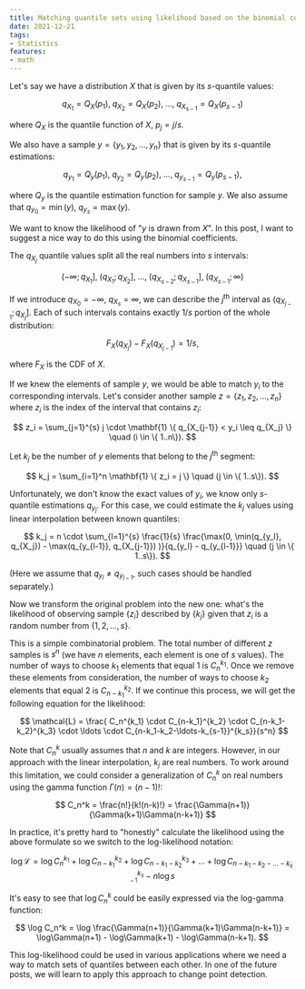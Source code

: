 ```yaml
---
title: Matching quantile sets using likelihood based on the binomial coefficients
date: 2021-12-21
tags:
- Statistics
features:
- math
---
```


Let's say we have a distribution $X$ that is given by its $s$-quantile values:

$$
q_{X_1} = Q_X(p_1),\; q_{X_2} = Q_X(p_2),\; \ldots,\; q_{X_{s-1}} = Q_X(p_{s-1})
$$

where $Q_X$ is the quantile function of $X$, $p_j = j / s$.

We also have a sample $y = \{y_1, y_2, \ldots, y_n \}$ that is given by its $s$-quantile estimations:

$$
q_{y_1} = Q_y(p_1),\; q_{y_2} = Q_y(p_2),\; \ldots,\; q_{y_{s-1}} = Q_y(p_{s-1}),
$$

where $Q_y$ is the quantile estimation function for sample $y$.
We also assume that $q_{y_0} = \min(y)$, $q_{y_s} = \max(y)$.

We want to know the likelihood of "$y$ is drawn from $X$".
In this post, I want to suggest a nice way to do this using the binomial coefficients.

<!--more-->

The $q_{X_j}$ quantile values split all the real numbers into $s$ intervals:

$$
(-\infty; q_{X_1}],\; (q_{X_1}; q_{X_2}],\; \ldots,\; (q_{X_{s-2}}; q_{X_{s-1}}],\; (q_{X_{s-1}}; \infty)
$$

If we introduce $q_{X_0} = -\infty$, $q_{X_s}=\infty$,
  we can describe the $j^\textrm{th}$ interval as $(q_{X_{j-1}}; q_{X_{j}}]$.
Each of such intervals contains exactly $1/s$ portion of the whole distribution:

$$
F_X(q_{X_j}) - F_X(q_{X_{j-1}}) = 1/s,
$$

where $F_X$ is the CDF of $X$.

If we knew the elements of sample $y$, we would be able to match $y_i$ to the corresponding intervals.
Let's consider another sample $z = \{ z_1, z_2, \ldots, z_n \}$ where $z_i$ is the index of the interval
  that contains $z_i$:

$$
z_i = \sum_{j=1}^{s} j \cdot \mathbf{1} \{ q_{X_{j-1}} < y_i \leq q_{X_j} \} \quad (i \in \{ 1..n\}).
$$

Let $k_j$ be the number of $y$ elements that belong to the $j^\textrm{th}$ segment:

$$
k_j = \sum_{i=1}^n \mathbf{1} \{ z_i = j \} \quad (j \in \{ 1..s\}).
$$

Unfortunately, we don't know the exact values of $y_i$, we know only $s$-quantile estimations $q_{y_j}$.
For this case, we could estimate the $k_j$ values using linear interpolation between known quantiles:

$$
k_j = n \cdot \sum_{l=1}^{s} \frac{1}{s} \frac{\max(0, \min(q_{y_l}, q_{X_j}) - \max(q_{y_{l-1}}, q_{X_{j-1}}) )}{q_{y_l} - q_{y_{l-1}}}
   \quad (j \in \{ 1..s\}).
$$

(Here we assume that $q_{y_l} \neq q_{y_{l-1}}$, such cases should be handled separately.)

Now we transform the original problem into the new one:
  what's the likelihood of observing sample $\{ z_i \}$ described by $\{ k_j \}$
  given that $z_i$ is a random number from $\{ 1, 2, \ldots, s \}$.

This is a simple combinatorial problem.
The total number of different $z$ samples is $s^n$ (we have $n$ elements, each element is one of $s$ values).
The number of ways to choose $k_1$ elements that equal $1$ is $C_n^{k_1}$.
Once we remove these elements from consideration,
  the number of ways to choose $k_2$ elements that equal $2$ is $C_{n-k_1}^{k_2}$.
If we continue this process, we will get the following equation for the likelihood:

$$
\mathcal{L} = \frac{
  C_n^{k_1} \cdot
  C_{n-k_1}^{k_2} \cdot
  C_{n-k_1-k_2}^{k_3} \cdot
  \ldots \cdot
  C_{n-k_1-k_2-\ldots-k_{s-1}}^{k_s}}{s^n}
$$

Note that $C_n^k$ usually assumes that $n$ and $k$ are integers.
However, in our approach with the linear interpolation, $k_j$ are real numbers.
To work around this limitation, we could consider a generalization of $C_n^k$ on real numbers using the gamma function
  $\Gamma(n) = (n-1)!$:

$$
C_n^k = \frac{n!}{k!(n-k)!} =
  \frac{\Gamma(n+1)}{\Gamma(k+1)\Gamma(n-k+1)}
$$

In practice, it's pretty hard to "honestly" calculate the likelihood using the above formulate
  so we switch to the log-likelihood notation:

$$
\log\mathcal{L} =
  \log C_n^{k_1} +
  \log C_{n-k_1}^{k_2} +
  \log C_{n-k_1-k_2}^{k_3} +
  \ldots +
  \log C_{n-k_1-k_2-\ldots-k_{s-1}}^{k_s} -
  n \log s
$$

It's easy to see that $\log C_n^k$ could be easily expressed via the log-gamma function:

$$
\log C_n^k =
  \log \frac{\Gamma(n+1)}{\Gamma(k+1)\Gamma(n-k+1)} =
  \log\Gamma(n+1) - \log\Gamma(k+1) - \log\Gamma(n-k+1).
$$

This log-likelihood could be used in various applications
  where we need a way to match sets of quantiles between each other.
In one of the future posts, we will learn to apply this approach to change point detection.